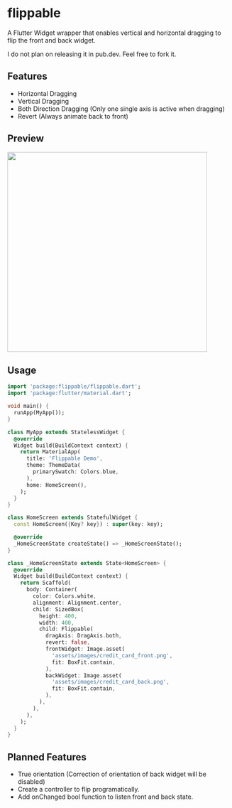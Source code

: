 # flippable

A Flutter Widget wrapper that enables vertical and horizontal dragging to flip the front and back widget.

I do not plan on releasing it in pub.dev. Feel free to fork it.

## Features
- Horizontal Dragging
- Vertical Dragging
- Both Direction Dragging (Only one single axis is active when dragging)
- Revert (Always animate back to front)

## Preview

<img src="https://user-images.githubusercontent.com/78299538/126768303-60fe8d76-f2a2-4ce2-b887-0ba9071da601.gif" width="450"/>

## Usage

```dart
import 'package:flippable/flippable.dart';
import 'package:flutter/material.dart';

void main() {
  runApp(MyApp());
}

class MyApp extends StatelessWidget {
  @override
  Widget build(BuildContext context) {
    return MaterialApp(
      title: 'Flippable Demo',
      theme: ThemeData(
        primarySwatch: Colors.blue,
      ),
      home: HomeScreen(),
    );
  }
}

class HomeScreen extends StatefulWidget {
  const HomeScreen({Key? key}) : super(key: key);

  @override
  _HomeScreenState createState() => _HomeScreenState();
}

class _HomeScreenState extends State<HomeScreen> {
  @override
  Widget build(BuildContext context) {
    return Scaffold(
      body: Container(
        color: Colors.white,
        alignment: Alignment.center,
        child: SizedBox(
          height: 400,
          width: 400,
          child: Flippable(
            dragAxis: DragAxis.both,
            revert: false,
            frontWidget: Image.asset(
              'assets/images/credit_card_front.png',
              fit: BoxFit.contain,
            ),
            backWidget: Image.asset(
              'assets/images/credit_card_back.png',
              fit: BoxFit.contain,
            ),
          ),
        ),
      ),
    );
  }
}
```

## Planned Features
  - True orientation (Correction of orientation of back widget will be disabled)
  - Create a controller to flip programatically.
  - Add onChanged bool function to listen front and back state.
